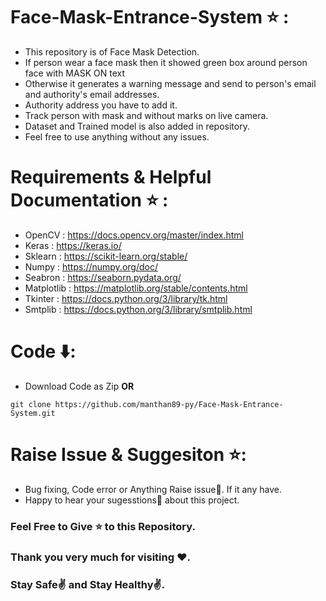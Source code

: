 # Face-Mask-Entrance-System ⭐ :

* This repository is of Face Mask Detection. 
* If person wear a face mask then it showed green box around person face with MASK ON text 
* Otherwise it generates a warning message and send to person's email and authority's email addresses.
* Authority address you have to add it.
* Track person with mask and without marks on live camera.
* Dataset and Trained model is also added in repository.
* Feel free to use anything without any issues.

# Requirements & Helpful Documentation ⭐ :

* OpenCV : https://docs.opencv.org/master/index.html
* Keras : https://keras.io/
* Sklearn : https://scikit-learn.org/stable/
* Numpy : https://numpy.org/doc/
* Seabron : https://seaborn.pydata.org/
* Matplotlib : https://matplotlib.org/stable/contents.html
* Tkinter : https://docs.python.org/3/library/tk.html
* Smtplib : https://docs.python.org/3/library/smtplib.html


# Code ⬇️:
* Download Code as Zip **OR**

```
git clone https://github.com/manthan89-py/Face-Mask-Entrance-System.git
```

# Raise Issue & Suggesiton ⭐:
* Bug fixing, Code error or Anything Raise issue🤚. If it any have.
* Happy to hear your sugesstions🤝 about this project.


### Feel Free to Give ⭐ to this Repository.
### Thank you very much for visiting ❤️.
### Stay Safe✌️ and Stay Healthy✌️.


